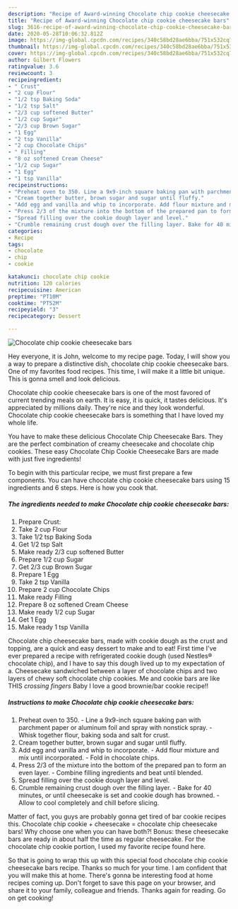 ```yaml
---
description: "Recipe of Award-winning Chocolate chip cookie cheesecake bars"
title: "Recipe of Award-winning Chocolate chip cookie cheesecake bars"
slug: 3616-recipe-of-award-winning-chocolate-chip-cookie-cheesecake-bars
date: 2020-05-28T10:06:32.812Z
image: https://img-global.cpcdn.com/recipes/340c58bd28ae6bba/751x532cq70/chocolate-chip-cookie-cheesecake-bars-recipe-main-photo.jpg
thumbnail: https://img-global.cpcdn.com/recipes/340c58bd28ae6bba/751x532cq70/chocolate-chip-cookie-cheesecake-bars-recipe-main-photo.jpg
cover: https://img-global.cpcdn.com/recipes/340c58bd28ae6bba/751x532cq70/chocolate-chip-cookie-cheesecake-bars-recipe-main-photo.jpg
author: Gilbert Flowers
ratingvalue: 3.6
reviewcount: 3
recipeingredient:
- " Crust"
- "2 cup Flour"
- "1/2 tsp Baking Soda"
- "1/2 tsp Salt"
- "2/3 cup softened Butter"
- "1/2 cup Sugar"
- "2/3 cup Brown Sugar"
- "1 Egg"
- "2 tsp Vanilla"
- "2 cup Chocolate Chips"
- " Filling"
- "8 oz softened Cream Cheese"
- "1/2 cup Sugar"
- "1 Egg"
- "1 tsp Vanilla"
recipeinstructions:
- "Preheat oven to 350. Line a 9x9-inch square baking pan with parchment paper or aluminum foil and spray with nonstick spray. Whisk together flour, baking soda and salt for crust."
- "Cream together butter, brown sugar and sugar until fluffy."
- "Add egg and vanilla and whip to incorporate. Add flour mixture and mix until incorporated. Fold in chocolate chips."
- "Press 2/3 of the mixture into the bottom of the prepared pan to form an even layer. Combine filling ingredients and beat until blended."
- "Spread filling over the cookie dough layer and level."
- "Crumble remaining crust dough over the filling layer. Bake for 40 minutes, or until cheesecake is set and cookie dough has browned. Allow to cool completely and chill before slicing."
categories:
- Recipe
tags:
- chocolate
- chip
- cookie

katakunci: chocolate chip cookie 
nutrition: 120 calories
recipecuisine: American
preptime: "PT10M"
cooktime: "PT52M"
recipeyield: "3"
recipecategory: Dessert

---
```



![Chocolate chip cookie cheesecake bars](https://img-global.cpcdn.com/recipes/340c58bd28ae6bba/751x532cq70/chocolate-chip-cookie-cheesecake-bars-recipe-main-photo.jpg)

Hey everyone, it is John, welcome to my recipe page. Today, I will show you a way to prepare a distinctive dish, chocolate chip cookie cheesecake bars. One of my favorites food recipes. This time, I will make it a little bit unique. This is gonna smell and look delicious.

Chocolate chip cookie cheesecake bars is one of the most favored of current trending meals on earth. It is easy, it is quick, it tastes delicious. It's appreciated by millions daily. They're nice and they look wonderful. Chocolate chip cookie cheesecake bars is something that I have loved my whole life.

You have to make these delicious Chocolate Chip Cheesecake Bars. They are the perfect combination of creamy cheesecake and chocolate chip cookies. These easy Chocolate Chip Cookie Cheesecake Bars are made with just five ingredients!


To begin with this particular recipe, we must first prepare a few components. You can have chocolate chip cookie cheesecake bars using 15 ingredients and 6 steps. Here is how you cook that.

<!--inarticleads1-->

##### The ingredients needed to make Chocolate chip cookie cheesecake bars:

1. Prepare  Crust:
1. Take 2 cup Flour
1. Take 1/2 tsp Baking Soda
1. Get 1/2 tsp Salt
1. Make ready 2/3 cup softened Butter
1. Prepare 1/2 cup Sugar
1. Get 2/3 cup Brown Sugar
1. Prepare 1 Egg
1. Take 2 tsp Vanilla
1. Prepare 2 cup Chocolate Chips
1. Make ready  Filling
1. Prepare 8 oz softened Cream Cheese
1. Make ready 1/2 cup Sugar
1. Get 1 Egg
1. Make ready 1 tsp Vanilla


Chocolate chip cheesecake bars, made with cookie dough as the crust and topping, are a quick and easy dessert to make and to eat! First time I&#39;ve ever prepared a recipe with refrigerated cookie dough (used Nestles® chocolate chip), and I have to say this dough lived up to my expectation of a. Cheesecake sandwiched between a layer of chocolate chips and two layers of chewy soft chocolate chip cookies. Me and cookie bars are like THIS *crossing fingers* Baby I love a good brownie/bar cookie recipe!! 

<!--inarticleads2-->

##### Instructions to make Chocolate chip cookie cheesecake bars:

1. Preheat oven to 350. - Line a 9x9-inch square baking pan with parchment paper or aluminum foil and spray with nonstick spray. - Whisk together flour, baking soda and salt for crust.
1. Cream together butter, brown sugar and sugar until fluffy.
1. Add egg and vanilla and whip to incorporate. - Add flour mixture and mix until incorporated. - Fold in chocolate chips.
1. Press 2/3 of the mixture into the bottom of the prepared pan to form an even layer. - Combine filling ingredients and beat until blended.
1. Spread filling over the cookie dough layer and level.
1. Crumble remaining crust dough over the filling layer. - Bake for 40 minutes, or until cheesecake is set and cookie dough has browned. - Allow to cool completely and chill before slicing.


Matter of fact, you guys are probably gonna get tired of bar cookie recipes this. Chocolate chip cookie + cheesecake = chocolate chip cheesecake bars! Why choose one when you can have both?! Bonus: these cheesecake bars are ready in about half the time as regular cheesecake. For the chocolate chip cookie portion, I used my favorite recipe found here. 

So that is going to wrap this up with this special food chocolate chip cookie cheesecake bars recipe. Thanks so much for your time. I am confident that you will make this at home. There's gonna be interesting food at home recipes coming up. Don't forget to save this page on your browser, and share it to your family, colleague and friends. Thanks again for reading. Go on get cooking!
